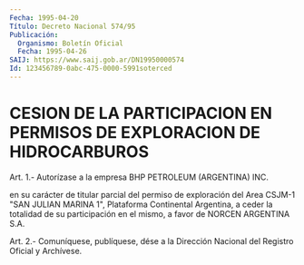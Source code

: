```yaml
---
Fecha: 1995-04-20
Título: Decreto Nacional 574/95
Publicación:
  Organismo: Boletín Oficial
  Fecha: 1995-04-26
SAIJ: https://www.saij.gob.ar/DN19950000574
Id: 123456789-0abc-475-0000-5991soterced
---
```

# CESION DE LA PARTICIPACION EN PERMISOS DE EXPLORACION DE HIDROCARBUROS

<a id="1"></a>
Art. 1.- Autorízase a la empresa BHP PETROLEUM (ARGENTINA) INC.

en su  carácter  de  titular parcial del permiso de exploración del Area  CSJM-1  "SAN  JULIAN    MARINA   1",  Plataforma  Continental Argentina, a ceder la totalidad de su participación  en el mismo, a favor de NORCEN ARGENTINA S.A.

<a id="2"></a>
Art. 2.- Comuníquese, publíquese, dése a la Dirección Nacional del Registro Oficial y Archívese.